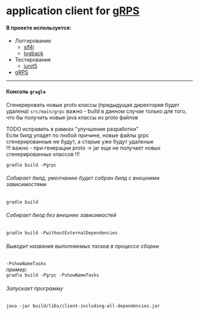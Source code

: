 # application client for [gRPS](https://grpc.io/)

#### **В проекте используется:**   
* Логгирование
  * [slf4j](https://www.slf4j.org/)  
  * [logback](https://logback.qos.ch/)
* Тестирование
  * [junit5](https://junit.org/junit5/)
* [gRPS](https://grpc.io/)   


  
 --- 

#### **Консоль `gragle`**
Сгенерировать новые proto классы (предыдущая директория будет удалена) 
`src/main/grpc` 
важно - build в данном случае только для того, что бы получить новые java классы из proto файлов  
   
TODO исправить в рамках "улучшения разработки"  
Если билд упадет по любой причине, новые файлы grpc сгенерированные не будут, а старые уже будут удаленые   
!!! важно - при генерации proto -> jar еще не получает новых сгенерированных классов !!!    

`gradle build -Pgrpc`   
   

###### Собирает билд, умолчанию будет собран билд с внешними зависимостями   
`gradle build`   
   
   
###### Собирает билд без внешних зависимостей  
`gradle build -PwithoutExternalDependencies`   
   
   
###### Выводит названия выполняемых тасков в процессе сборки  
`-PshowNameTasks`   
*пример:*  
`gradle build -Pgrpc -PshowNameTasks`   
  
  

###### Запускает программу  
`java -jar build/libs/client-including-all-dependencies.jar`  

 
